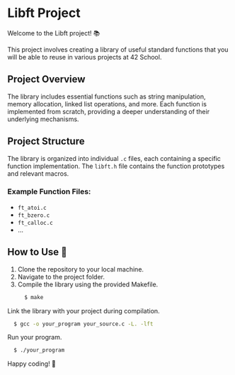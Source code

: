 # Libft Project

Welcome to the Libft project! 📚

This project involves creating a library of useful standard functions that you will be able to reuse in various projects at 42 School.

## Project Overview

The library includes essential functions such as string manipulation, memory allocation, linked list operations, and more. Each function is implemented from scratch, providing a deeper understanding of their underlying mechanisms.

## Project Structure

The library is organized into individual `.c` files, each containing a specific function implementation. The `libft.h` file contains the function prototypes and relevant macros.

### Example Function Files:

- `ft_atoi.c`
- `ft_bzero.c`
- `ft_calloc.c`
- ...

## How to Use 🚀

1. Clone the repository to your local machine.
2. Navigate to the project folder.
3. Compile the library using the provided Makefile.
   ```bash
     $ make
   ```
Link the library with your project during compilation.
  ```bash
    $ gcc -o your_program your_source.c -L. -lft
  ```
Run your program.
  ```bash
    $ ./your_program
  ```

Happy coding! 🚀
